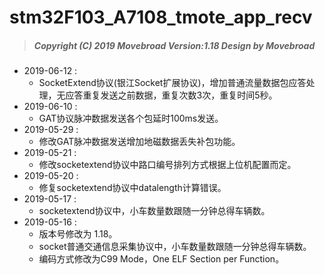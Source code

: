# stm32F103_A7108_tmote_app_recv
> ##### Copyright (C) 2019 Movebroad Version:1.18 Design by Movebroad

* 2019-06-12 :
	* SocketExtend协议(银江Socket扩展协议)，增加普通流量数据包应答处理，无应答重复发送之前数据，重复次数3次，重复时间5秒。
* 2019-06-10 :
	* GAT协议脉冲数据发送各个包延时100ms发送。
* 2019-05-29 :
	* 修改GAT脉冲数据发送增加地磁数据丢失补包功能。
* 2019-05-21 :
	* 修改socketextend协议中路口编号排列方式根据上位机配置而定。
* 2019-05-20 :
	* 修复socketextend协议中datalength计算错误。
* 2019-05-17 :
	* socketextend协议中，小车数量数跟随一分钟总得车辆数。
* 2019-05-16 :
	* 版本号修改为 1.18。
	* socket普通交通信息采集协议中，小车数量数跟随一分钟总得车辆数。
	* 编码方式修改为C99 Mode，One ELF Section per Function。